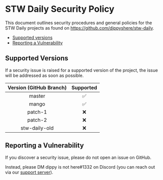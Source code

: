 # STW Daily Security Policy

This document outlines security procedures and general policies for the STW Daily projects as found
on https://github.com/dippyshere/stw-daily.

* [Supported versions](#supported-versions)
* [Reporting a Vulnerability](#reporting-a-vulnerability)

## Supported Versions

If a security issue is raised for a supported version of the project, the issue will be addressed as soon as possible.

| Version (GitHub Branch) | Supported |
|:-----------------------:|:---------:|
|         master          |     ✅     |
|          mango          |     ✅     |
|         patch-1         |     ❌     |
|         patch-2         |     ❌     |
|      stw-daily-old      |     ❌     |

## Reporting a Vulnerability

If you discover a security issue, please do not open an issue on GitHub.

Instead, please DM dippy is not here#1332 on Discord (you can reach out via
our [support server](https://discord.gg/stw-dailies-757765475823517851)). 
